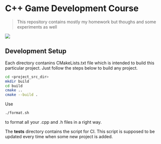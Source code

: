 # C++ Game Development Course

> This repository contains mostly my homework but thoughs and some experiments as well

<img src="http://mranderson.name:8111/app/rest/builds/buildType:(id:CppGamedevCourse_Build)/statusIcon"/>

## Development Setup

Each directory contanins CMakeLists.txt file which is intended to build this particular project. Just follow the steps below to build any project.

```sh
cd <project_src_dir>
mkdir build
cd build
cmake ..
cmake --build .
```
Use 

```sh
./format.sh
```
to format all your .cpp and .h files in a right way.

The **tests** directory contains the script for CI. 
This script is supposed to be updated every time when some new project is added. 
